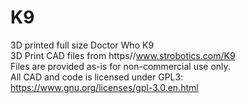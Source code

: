 # K9
3D printed full size Doctor Who K9<br/>
3D Print CAD files from https//www.strobotics.com/K9<br/>
Files are provided as-is for non-commercial use only.<br/>
All CAD and code is licensed under GPL3: https://www.gnu.org/licenses/gpl-3.0.en.html
